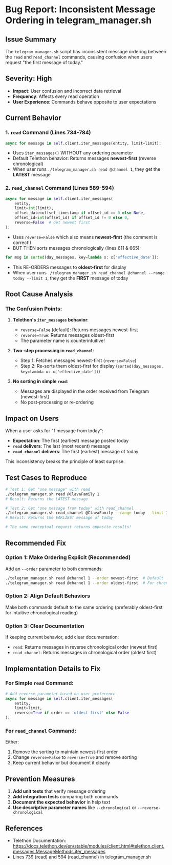 # Bug Report: Inconsistent Message Ordering in telegram_manager.sh

## Issue Summary
The `telegram_manager.sh` script has inconsistent message ordering between the `read` and `read_channel` commands, causing confusion when users request "the first message of today."

## Severity: High
- **Impact**: User confusion and incorrect data retrieval
- **Frequency**: Affects every read operation
- **User Experience**: Commands behave opposite to user expectations

## Current Behavior

### 1. `read` Command (Lines 734-784)
```python
async for message in self.client.iter_messages(entity, limit=limit):
```
- Uses `iter_messages()` WITHOUT any ordering parameter
- Default Telethon behavior: Returns messages **newest-first** (reverse chronological)
- When user runs `./telegram_manager.sh read @channel 1`, they get the **LATEST** message

### 2. `read_channel` Command (Lines 589-594)
```python
async for message in self.client.iter_messages(
    entity,
    limit=int(limit),
    offset_date=offset_timestamp if offset_id == 0 else None,
    offset_id=int(offset_id) if offset_id != 0 else 0,
    reverse=False  # Get newest first
):
```
- Uses `reverse=False` which also means **newest-first** (the comment is correct!)
- BUT THEN sorts messages chronologically (lines 611 & 665):
```python
for msg in sorted(day_messages, key=lambda x: x['effective_date']):
```
- This RE-ORDERS messages to **oldest-first** for display
- When user runs `./telegram_manager.sh read_channel @channel --range today --limit 1`, they get the **FIRST** message of today

## Root Cause Analysis

### The Confusion Points:

1. **Telethon's `iter_messages` behavior**:
   - `reverse=False` (default): Returns messages newest-first
   - `reverse=True`: Returns messages oldest-first
   - The parameter name is counterintuitive!

2. **Two-step processing in `read_channel`**:
   - Step 1: Fetches messages newest-first (`reverse=False`)
   - Step 2: Re-sorts them oldest-first for display (`sorted(day_messages, key=lambda x: x['effective_date'])`)

3. **No sorting in simple `read`**:
   - Messages are displayed in the order received from Telegram (newest-first)
   - No post-processing or re-ordering

## Impact on Users

When a user asks for "1 message from today":
- **Expectation**: The first (earliest) message posted today
- **`read` delivers**: The last (most recent) message
- **`read_channel` delivers**: The first (earliest) message of today

This inconsistency breaks the principle of least surprise.

## Test Cases to Reproduce

```bash
# Test 1: Get "one message" with read
./telegram_manager.sh read @ClavaFamily 1
# Result: Returns the LATEST message

# Test 2: Get "one message from today" with read_channel
./telegram_manager.sh read_channel @ClavaFamily --range today --limit 1
# Result: Returns the EARLIEST message of today

# The same conceptual request returns opposite results!
```

## Recommended Fix

### Option 1: Make Ordering Explicit (Recommended)
Add an `--order` parameter to both commands:
```bash
./telegram_manager.sh read @channel 1 --order newest-first  # Default
./telegram_manager.sh read @channel 1 --order oldest-first  # For chronological
```

### Option 2: Align Default Behaviors
Make both commands default to the same ordering (preferably oldest-first for intuitive chronological reading)

### Option 3: Clear Documentation
If keeping current behavior, add clear documentation:
- `read`: Returns messages in reverse chronological order (newest first)
- `read_channel`: Returns messages in chronological order (oldest first)

## Implementation Details to Fix

### For Simple `read` Command:
```python
# Add reverse parameter based on user preference
async for message in self.client.iter_messages(
    entity,
    limit=limit,
    reverse=True if order == 'oldest-first' else False
):
```

### For `read_channel` Command:
Either:
1. Remove the sorting to maintain newest-first order
2. Change `reverse=False` to `reverse=True` and remove sorting
3. Keep current behavior but document it clearly

## Prevention Measures

1. **Add unit tests** that verify message ordering
2. **Add integration tests** comparing both commands
3. **Document the expected behavior** in help text
4. **Use descriptive parameter names** like `--chronological` or `--reverse-chronological`

## References
- Telethon Documentation: https://docs.telethon.dev/en/stable/modules/client.html#telethon.client.messages.MessageMethods.iter_messages
- Lines 739 (read) and 594 (read_channel) in telegram_manager.sh